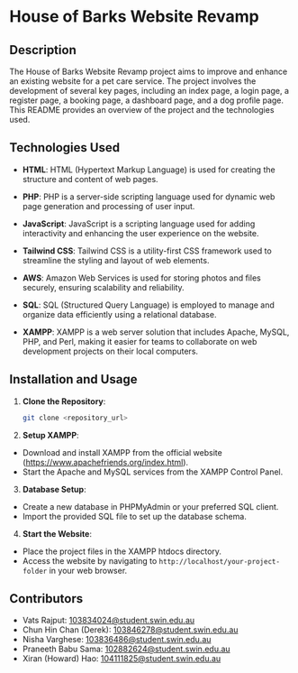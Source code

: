 # House of Barks Website Revamp

## Description

The House of Barks Website Revamp project aims to improve and enhance an existing website for a pet care service. The project involves the development of several key pages, including an index page, a login page, a register page, a booking page, a dashboard page, and a dog profile page. This README provides an overview of the project and the technologies used.

## Technologies Used

- **HTML**: HTML (Hypertext Markup Language) is used for creating the structure and content of web pages.

- **PHP**: PHP is a server-side scripting language used for dynamic web page generation and processing of user input.

- **JavaScript**: JavaScript is a scripting language used for adding interactivity and enhancing the user experience on the website.

- **Tailwind CSS**: Tailwind CSS is a utility-first CSS framework used to streamline the styling and layout of web elements.

- **AWS**: Amazon Web Services is used for storing photos and files securely, ensuring scalability and reliability.

- **SQL**: SQL (Structured Query Language) is employed to manage and organize data efficiently using a relational database.

- **XAMPP**: XAMPP is a web server solution that includes Apache, MySQL, PHP, and Perl, making it easier for teams to collaborate on web development projects on their local computers.

## Installation and Usage

1. **Clone the Repository**:

   ```bash
   git clone <repository_url>

2. **Setup XAMPP**:

- Download and install XAMPP from the official website (https://www.apachefriends.org/index.html).
- Start the Apache and MySQL services from the XAMPP Control Panel.

3. **Database Setup**:

- Create a new database in PHPMyAdmin or your preferred SQL client.
- Import the provided SQL file to set up the database schema.

4. **Start the Website**:

- Place the project files in the XAMPP htdocs directory.
- Access the website by navigating to `http://localhost/your-project-folder` in your web browser.

## Contributors

- Vats Rajput: [103834024@student.swin.edu.au](mailto:103834024@student.swin.edu.au)
- Chun Hin Chan (Derek): [103846278@student.swin.edu.au](mailto:103846278@student.swin.edu.au)
- Nisha Varghese: [103836486@student.swin.edu.au](mailto:103836486@student.swin.edu.au)
- Praneeth Babu Sama: [102882624@student.swin.edu.au](mailto:102882624@student.swin.edu.au)
- Xiran (Howard) Hao: [104111825@student.swin.edu.au](mailto:104111825@student.swin.edu.au)
